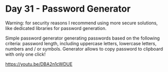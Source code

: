 # Day 31 - Password Generator

Warning: for security reasons I recommend using more secure solutions, like dedicated libraries for password generation.

Simple password generator generating passwords based on the following criteria: password length, including uppercase letters, lowercase letters, numbers and / or symbols. Generator allows to copy password to clipboard with only one click!

https://youtu.be/DBA2n1cWDUE
